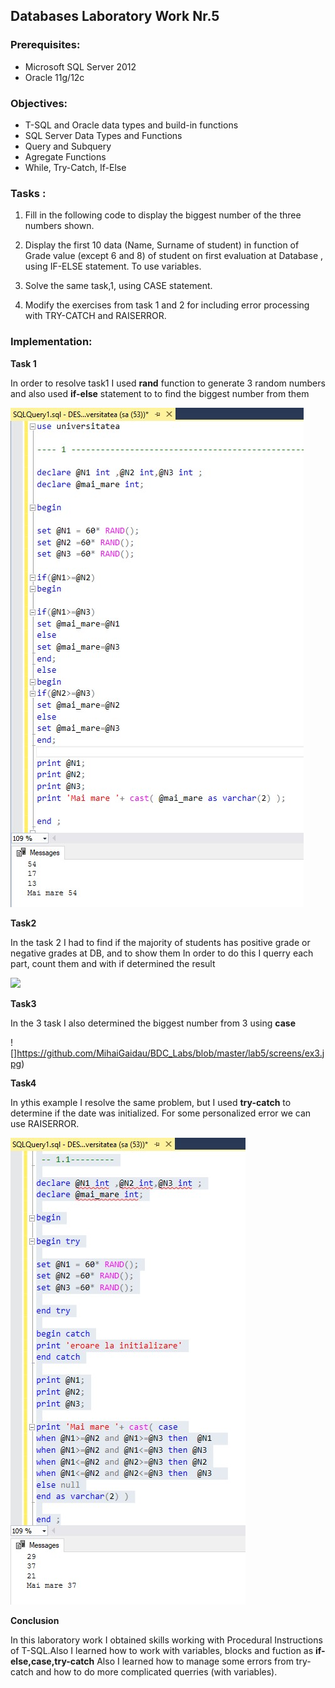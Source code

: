 ## Databases Laboratory Work Nr.5


### Prerequisites:
  - Microsoft SQL Server 2012
  - Oracle 11g/12c

### Objectives:
  - T-SQL and Oracle data types and build-in functions
  - SQL Server Data Types and Functions
  - Query and Subquery
  - Agregate Functions
  - While, Try-Catch, If-Else
  
  
### Tasks : 

1. Fill in the following code to display the biggest number of the three numbers shown. 

2. Display the first 10 data (Name, Surname of student) in function of Grade value (except 6 and 8) of student on first evaluation at
Database , using IF-ELSE statement. To use variables. 

3. Solve the same task,1, using CASE statement.

4. Modify the exercises from task 1 and 2 for including error processing with TRY-CATCH and RAISERROR.

### Implementation:
**Task 1**  

In order to resolve task1 I used **rand** function to generate 3 random numbers and also used **if-else** statement to to find the biggest number from them

![](https://github.com/MihaiGaidau/BDC_Labs/blob/master/lab5/screens/ex1.jpg) 

**Task2**

In the task 2 I had to find if the majority of students has positive grade or negative grades at DB, and to show them
In order to do this I querry each part, count them and with if determined the result

![](https://github.com/MihaiGaidau/BDC_Labs/blob/master/lab4/screens/ex2.jpg) 



**Task3** 

In the 3 task I also determined the biggest number from 3 using **case**


 ![]https://github.com/MihaiGaidau/BDC_Labs/blob/master/lab5/screens/ex3.jpg) 
 
 **Task4**

In ythis example I resolve the same problem, but I used **try-catch** to determine if the date was initialized.  For some personalized error we can use RAISERROR.

 ![](https://github.com/MihaiGaidau/BDC_Labs/blob/master/lab5/screens/ex4.jpg)
 
 
 
 **Conclusion**
 
 In this laboratory work I obtained skills working with Procedural Instructions of T-SQL.Also I learned how to work with variables, blocks and fuction as **if-else,case,try-catch**
 Also I learned how to manage some errors from try-catch and how to do more complicated querries (with variables).
